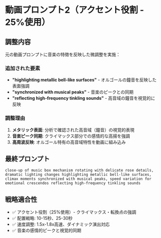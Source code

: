 # 動画プロンプト2（アクセント役割 - 25%使用）

## 調整内容
元の動画プロンプトに音楽の特徴を反映した微調整を実施：

### 追加された要素
- **"highlighting metallic bell-like surfaces"** - オルゴールの鐘音を反映した表面強調
- **"synchronized with musical peaks"** - 音楽のピークとの同期
- **"reflecting high-frequency tinkling sounds"** - 高音域の鐘音を視覚的に反映

### 調整理由
1. **メタリック表面**: 分析で確認された高音域（鐘音）の視覚的表現
2. **音楽ピーク同期**: クライマックス部分での感情的な高揚を強調
3. **高周波反映**: オルゴール特有の高音域特性を動画に組み込み

## 最終プロンプト
```
close-up of music box mechanism rotating with delicate rose details, dramatic lighting changes highlighting metallic bell-like surfaces, climax moments synchronized with musical peaks, speed variation for emotional crescendos reflecting high-frequency tinkling sounds
```

## 戦略適合性
- ✅ アクセント役割（25%使用）- クライマックス・転換点の強調
- ✅ 配置戦略: 10-15秒、25-30秒
- ✅ 速度調整: 1.5x-1.8x高速、ダイナミック演出対応
- ✅ 音楽の感情的ピークと視覚的同期
